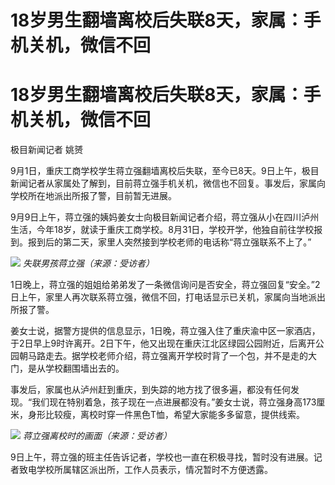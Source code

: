# 18岁男生翻墙离校后失联8天，家属：手机关机，微信不回

# 18岁男生翻墙离校后失联8天，家属：手机关机，微信不回

极目新闻记者 姚赟

9月1日，重庆工商学校学生蒋立强翻墙离校后失联，至今已8天。9日上午，极目新闻记者从家属处了解到，目前蒋立强手机关机，微信也不回复。事发后，家属向学校所在地派出所报了警，目前暂无进展。

9月9日上午，蒋立强的姨妈姜女士向极目新闻记者介绍，蒋立强从小在四川泸州生活，今年18岁，就读于重庆工商学校。8月31日，学校开学，他独自前往学校报到。报到后的第二天，家里人突然接到学校老师的电话称“蒋立强联系不上了。”

![](https://inews.gtimg.com/om_bt/Odwx6VB0LoIZaD6dM0ilr42SZmcPHbYvmHrtmdpWv67z8AA/1000)
_失联男孩蒋立强（来源：受访者）_

1日晚上，蒋立强的姐姐给弟弟发了一条微信询问是否安全，蒋立强回复“安全。”2日上午，家里人再次联系蒋立强，微信不回，打电话显示已关机，家属向当地派出所报了警。

姜女士说，据警方提供的信息显示，1日晚，蒋立强入住了重庆渝中区一家酒店，于2日早上9时许离开。2日下午，他又出现在重庆江北区绿园公园附近，后离开公园朝马路走去。据学校老师介绍，蒋立强离开学校时背了一个包，并不是走的大门，是从学校翻围墙出去的。

事发后，家属也从泸州赶到重庆，到失踪的地方找了很多遍，都没有任何发现。“我们现在特别着急，孩子现在一点进展都没有。”姜女士说，蒋立强身高173厘米，身形比较瘦，离校时穿一件黑色T恤，希望大家能多多留意，提供线索。

![](https://inews.gtimg.com/om_bt/ONbitUffLwHJaVJFkO6Lly4rJu4dHyomSqnDE80PilJ1YAA/1000)
_蒋立强离校时的画面（来源：受访者）_

9日上午，蒋立强的班主任告诉记者，学校也一直在积极寻找，暂时没有进展。记者致电学校所属辖区派出所，工作人员表示，情况暂时不方便透露。

